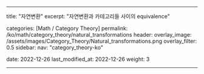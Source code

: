 ---

title: "자연변환"
excerpt: "자연변환과 카테고리들 사이의 equivalence"

categories: [Math / Category Theory]
permalink: /ko/math/category_theory/natural_transformations
header:
    overlay_image: /assets/images/Category_Theory/Natural_transformations.png
    overlay_filter: 0.5
sidebar: 
    nav: "category_theory-ko"

date: 2022-12-26
last_modified_at: 2022-12-26
weight: 3

---